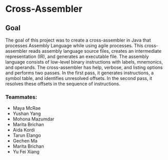 # Cross-Assembler



## Goal
The goal of this project was to create a cross-assembler in Java that processes Assembly Language while using agile processes. This cross-assembler reads assembly language source files, creates an intermediate representation (IR), and generates an executable file. The assembly language consists of low-level binary instructions with labels, mnemonics, and operands. The cross-assembler has help, verbose, and listing options and performs two passes. In the first pass, it generates instructions, a symbol table, and identifies unresolved offsets. In the second pass, it resolves these offsets in the sequence of instructions.

### Teammates:

- Maya McRae
- Yushan Yang
- Mohona Mazumdar
- Marita Brichan
- Aida Kordi
- Tarun Elango
- Gechen Ma
- Marita Brichan
- Yu Fei Xiang
